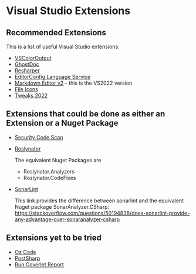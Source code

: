 # Visual Studio Extensions

## Recommended Extensions

This is a list of useful Visual Studio extensions:

 - [VSColorOutput](https://github.com/mike-ward/VSColorOutput)
 - [GhostDoc](https://submain.com/products/ghostdoc.aspx)
 - [Resharper](https://www.jetbrains.com/resharper/)
 - [EditorConfig Language Service](https://marketplace.visualstudio.com/items?itemName=MadsKristensen.EditorConfig)
 - [Markdown Editor v2](https://github.com/MadsKristensen/MarkdownEditor2022) - this is the VS2022 version
 - [File Icons](https://github.com/madskristensen/FileIcons)
 - [Tweaks 2022](https://marketplace.visualstudio.com/items?itemName=MadsKristensen.Tweaks2022)

## Extensions that could be done as either an Extension or a Nuget Package

 - [Security Code Scan](https://security-code-scan.github.io/)
 - [Roslynator](https://github.com/JosefPihrt/Roslynator)
 
   The equivalent Nuget Packages are
    - Roslynator.Analyzers
    - Roslynator.CodeFixes
 
 - [SonarLint](https://www.sonarlint.org/)

   This link provides the difference between sonarlint and the equivalent Nuget package SonarAnalyzer.CSharp: https://stackoverflow.com/questions/50194838/does-sonarlint-provide-any-advantage-over-sonaranalyzer-csharp

## Extensions yet to be tried

 - [Oz Code](https://oz-code.com/)
 - [PostSharp](https://www.postsharp.net)
 - [Run Coverlet Report](https://github.com/the-dext/RunCoverletReport)
